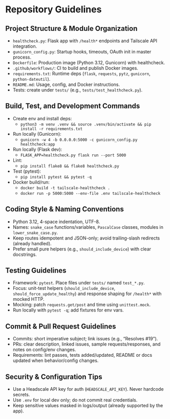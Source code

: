 # Repository Guidelines

## Project Structure & Module Organization
- `healthcheck.py`: Flask app with `/health*` endpoints and Tailscale API integration.
- `gunicorn_config.py`: Startup hooks, timeouts, OAuth init in master process.
- `Dockerfile`: Production image (Python 3.12, Gunicorn) with healthcheck.
- `.github/workflows/`: CI to build and publish Docker images.
- `requirements.txt`: Runtime deps (`flask`, `requests`, `pytz`, `gunicorn`, `python-dateutil`).
- `README.md`: Usage, config, and Docker instructions.
- Tests: create under `tests/` (e.g., `tests/test_healthcheck.py`).

## Build, Test, and Development Commands
- Create env and install deps:
  - `python3 -m venv .venv && source .venv/bin/activate && pip install -r requirements.txt`
- Run locally (Gunicorn):
  - `gunicorn -w 4 -b 0.0.0.0:5000 -c gunicorn_config.py healthcheck:app`
- Run locally (Flask dev):
  - `FLASK_APP=healthcheck.py flask run --port 5000`
- Lint:
  - `pip install flake8 && flake8 healthcheck.py`
- Test (pytest):
  - `pip install pytest && pytest -q`
- Docker build/run:
  - `docker build -t tailscale-healthcheck .`
  - `docker run -p 5000:5000 --env-file .env tailscale-healthcheck`

## Coding Style & Naming Conventions
- Python 3.12, 4-space indentation, UTF-8.
- Names: `snake_case` functions/variables, `PascalCase` classes, modules in `lower_snake_case.py`.
- Keep routes idempotent and JSON-only; avoid trailing-slash redirects (already handled).
- Prefer small pure helpers (e.g., `should_include_device`) with clear docstrings.

## Testing Guidelines
- Framework: `pytest`. Place files under `tests/` named `test_*.py`.
- Focus: unit-test helpers (`should_include_device`, `should_force_update_healthy`) and response shaping for `/health*` with mocked HTTP.
- Mocking: patch `requests.get/post` and time using `unittest.mock`.
- Run locally with `pytest -q`; add fixtures for env vars.

## Commit & Pull Request Guidelines
- Commits: short imperative subject; link issues (e.g., “Resolves #19”).
- PRs: clear description, linked issues, sample requests/responses, and notes on config/env changes.
- Requirements: lint passes, tests added/updated, README or docs updated when behavior/config changes.

## Security & Configuration Tips
- Use a Headscale API key for auth (`HEADSCALE_API_KEY`). Never hardcode secrets.
- Use `.env` for local dev only; do not commit real credentials.
- Keep sensitive values masked in logs/output (already supported by the app).

